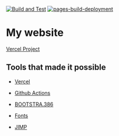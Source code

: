 [![Build and Test](https://github.com/Pavel-Durov/me/actions/workflows/build_test_react.yml/badge.svg)](https://github.com/Pavel-Durov/me/actions/workflows/build_test_react.yml)
[![pages-build-deployment](https://github.com/Pavel-Durov/me/actions/workflows/pages/pages-build-deployment/badge.svg)](https://github.com/Pavel-Durov/me/actions/workflows/pages/pages-build-deployment)

# My website

[Vercel Project](https://vercel.com/pav3ldurov/pavel-personal-website)

## Tools that made it possible

- [Vercel](https://drkimchi.vercel.app/)

- [Github Actions](https://docs.github.com/en/actions)

- [BOOTSTRA.386](https://github.com/kristopolous/BOOTSTRA.386)

- [Fonts](https://int10h.org/oldschool-pc-fonts/readme/)

- [JIMP](https://www.npmjs.com/package/jimp)


